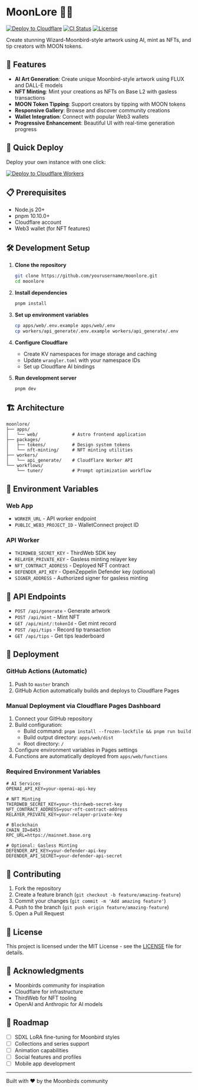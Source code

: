 # MoonLore 🎨🦉

[![Deploy to Cloudflare](https://deploy.workers.cloudflare.com/button)](https://deploy.workers.cloudflare.com/?url=https://github.com/emergentsolutions/MoonLore)
[![CI Status](https://github.com/emergentsolutions/MoonLore/workflows/CI/badge.svg)](https://github.com/emergentsolutions/MoonLore/actions)
[![License](https://img.shields.io/badge/license-MIT-blue.svg)](LICENSE)

Create stunning Wizard-Moonbird-style artwork using AI, mint as NFTs, and tip creators with MOON tokens.

## 🌟 Features

- **AI Art Generation**: Create unique Moonbird-style artwork using FLUX and DALL-E models
- **NFT Minting**: Mint your creations as NFTs on Base L2 with gasless transactions
- **MOON Token Tipping**: Support creators by tipping with MOON tokens
- **Responsive Gallery**: Browse and discover community creations
- **Wallet Integration**: Connect with popular Web3 wallets
- **Progressive Enhancement**: Beautiful UI with real-time generation progress

## 🚀 Quick Deploy

Deploy your own instance with one click:

[![Deploy to Cloudflare Workers](https://deploy.workers.cloudflare.com/button)](https://deploy.workers.cloudflare.com/?url=https://github.com/yourusername/moonlore)

## 📋 Prerequisites

- Node.js 20+
- pnpm 10.10.0+
- Cloudflare account
- Web3 wallet (for NFT features)

## 🛠️ Development Setup

1. **Clone the repository**
   ```bash
   git clone https://github.com/yourusername/moonlore.git
   cd moonlore
   ```

2. **Install dependencies**
   ```bash
   pnpm install
   ```

3. **Set up environment variables**
   ```bash
   cp apps/web/.env.example apps/web/.env
   cp workers/api_generate/.env.example workers/api_generate/.env
   ```

4. **Configure Cloudflare**
   - Create KV namespaces for image storage and caching
   - Update `wrangler.toml` with your namespace IDs
   - Set up Cloudflare AI bindings

5. **Run development server**
   ```bash
   pnpm dev
   ```

## 🏗️ Architecture

```
moonlore/
├── apps/
│   └── web/             # Astro frontend application
├── packages/
│   ├── tokens/          # Design system tokens
│   └── nft-minting/     # NFT minting utilities
├── workers/
│   └── api_generate/    # Cloudflare Worker API
└── workflows/
    └── tuner/           # Prompt optimization workflow
```

## 🔑 Environment Variables

### Web App
- `WORKER_URL` - API worker endpoint
- `PUBLIC_WEB3_PROJECT_ID` - WalletConnect project ID

### API Worker
- `THIRDWEB_SECRET_KEY` - ThirdWeb SDK key
- `RELAYER_PRIVATE_KEY` - Gasless minting relayer key
- `NFT_CONTRACT_ADDRESS` - Deployed NFT contract
- `DEFENDER_API_KEY` - OpenZeppelin Defender key (optional)
- `SIGNER_ADDRESS` - Authorized signer for gasless minting

## 📝 API Endpoints

- `POST /api/generate` - Generate artwork
- `POST /api/mint` - Mint NFT
- `GET /api/mint/:tokenId` - Get mint record
- `POST /api/tips` - Record tip transaction
- `GET /api/tips` - Get tips leaderboard

## 🚀 Deployment

### GitHub Actions (Automatic)

1. Push to `master` branch
2. GitHub Action automatically builds and deploys to Cloudflare Pages

### Manual Deployment via Cloudflare Pages Dashboard

1. Connect your GitHub repository
2. Build configuration:
   - Build command: `pnpm install --frozen-lockfile && pnpm run build`  
   - Build output directory: `apps/web/dist`
   - Root directory: `/`
3. Configure environment variables in Pages settings
4. Functions are automatically deployed from `apps/web/functions`

### Required Environment Variables

```
# AI Services
OPENAI_API_KEY=your-openai-api-key

# NFT Minting
THIRDWEB_SECRET_KEY=your-thirdweb-secret-key
NFT_CONTRACT_ADDRESS=your-nft-contract-address
RELAYER_PRIVATE_KEY=your-relayer-private-key

# Blockchain
CHAIN_ID=8453
RPC_URL=https://mainnet.base.org

# Optional: Gasless Minting
DEFENDER_API_KEY=your-defender-api-key
DEFENDER_API_SECRET=your-defender-api-secret
```

## 🤝 Contributing

1. Fork the repository
2. Create a feature branch (`git checkout -b feature/amazing-feature`)
3. Commit your changes (`git commit -m 'Add amazing feature'`)
4. Push to the branch (`git push origin feature/amazing-feature`)
5. Open a Pull Request

## 📜 License

This project is licensed under the MIT License - see the [LICENSE](LICENSE) file for details.

## 🙏 Acknowledgments

- Moonbirds community for inspiration
- Cloudflare for infrastructure
- ThirdWeb for NFT tooling
- OpenAI and Anthropic for AI models

## 🚧 Roadmap

- [ ] SDXL LoRA fine-tuning for Moonbird styles
- [ ] Collections and series support
- [ ] Animation capabilities
- [ ] Social features and profiles
- [ ] Mobile app development

---

Built with ❤️ by the Moonbirds community